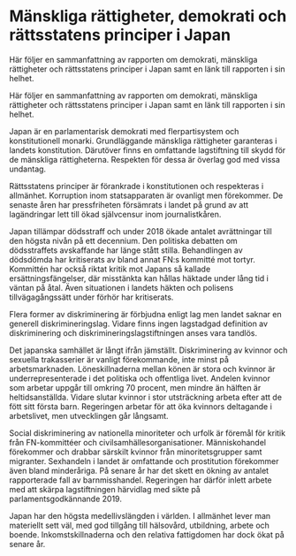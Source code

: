 # Mänskliga rättigheter, demokrati och rättsstatens principer i Japan

Här följer en sammanfattning av rapporten om demokrati, mänskliga rättigheter och rättsstatens principer i Japan samt en länk till rapporten i sin helhet.

Här följer en sammanfattning av rapporten om demokrati, mänskliga rättigheter och rättsstatens principer i Japan samt en länk till rapporten i sin helhet.

Japan är en parlamentarisk demokrati med flerpartisystem och konstitutionell monarki. Grundläggande mänskliga rättigheter garanteras i landets konstitution. Därutöver finns en omfattande lagstiftning till skydd för de mänskliga rättigheterna. Respekten för dessa är överlag god med vissa undantag.

Rättsstatens principer är förankrade i konstitutionen och respekteras i allmänhet. Korruption inom statsapparaten är ovanligt men förekommer. De senaste åren har pressfriheten försämrats i landet på grund av att lagändringar lett till ökad självcensur inom journalistkåren.

Japan tillämpar dödsstraff och under 2018 ökade antalet avrättningar till den högsta nivån på ett decennium. Den politiska debatten om dödsstraffets avskaffande har länge stått stilla. Behandlingen av dödsdömda har kritiserats av bland annat FN:s kommitté mot tortyr. Kommittén har också riktat kritik mot Japans så kallade ersättningsfängelser, där misstänkta kan hållas häktade under lång tid i väntan på åtal. Även situationen i landets häkten och polisens tillvägagångssätt under förhör har kritiserats.

Flera former av diskriminering är förbjudna enligt lag men landet saknar en generell diskrimineringslag. Vidare finns ingen lagstadgad definition av diskriminering och diskrimineringslagstiftningen anses vara tandlös.

Det japanska samhället är långt ifrån jämställt. Diskriminering av kvinnor och sexuella trakasserier är vanligt förekommande, inte minst på arbetsmarknaden. Löneskillnaderna mellan könen är stora och kvinnor är underrepresenterade i det politiska och offentliga livet. Andelen kvinnor som arbetar uppgår till omkring 70 procent, men mindre än hälften är heltidsanställda. Vidare slutar kvinnor i stor utsträckning arbeta efter att de fött sitt första barn. Regeringen arbetar för att öka kvinnors deltagande i arbetslivet, men utvecklingen går långsamt.

Social diskriminering av nationella minoriteter och urfolk är föremål för kritik från FN-kommittéer och civilsamhällesorganisationer. Människohandel förekommer och drabbar särskilt kvinnor från minoritetsgrupper samt migranter. Sexhandeln i landet är omfattande och prostitution förekommer även bland minderåriga. På senare år har det skett en ökning av antalet rapporterade fall av barnmisshandel. Regeringen har därför inlett arbete med att skärpa lagstiftningen härvidlag med sikte på parlamentsgodkännande 2019.

Japan har den högsta medellivslängden i världen. I allmänhet lever man materiellt sett väl, med god tillgång till hälsovård, utbildning, arbete och boende. Inkomstskillnaderna och den relativa fattigdomen har dock ökat på senare år.
